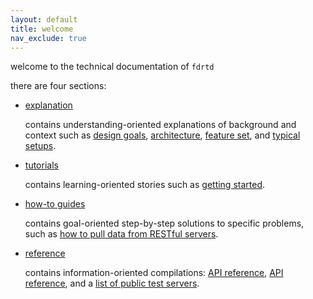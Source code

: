 ```yaml
---
layout: default
title: welcome
nav_exclude: true
---
```


welcome to the technical documentation of `fdrtd`

there are four sections:

* [explanation](1_explanation/index.md)

  contains understanding-oriented
  explanations of background and context such as
  [design goals](1_explanation/1_1_design_goals/index.md),
  [architecture](1_explanation/1_2_architecture/index.md),
  [feature set](1_explanation/1_3_feature_set/index.md), and
  [typical setups](1_explanation/1_4_typical_setups/index.md).

* [tutorials](2_tutorials/index.md)

  contains learning-oriented stories such as
  [getting started](2_tutorials/2_1_getting_started/index.md).

* [how-to guides](3_how_to_guides/index.md)

  contains goal-oriented step-by-step
  solutions to specific problems, such as
  [how to pull data from RESTful servers](3_how_to_guides/pull_data_from_restful_servers/index.md).

* [reference](7_other_references/index.md)

  contains information-oriented compilations:
  [API reference](4_api_reference/index.md),
  [API reference](6_microservices_reference/index.md), and a
  [list of public test servers](7_other_references/7_1_list_of_public_test_servers/index.md).
